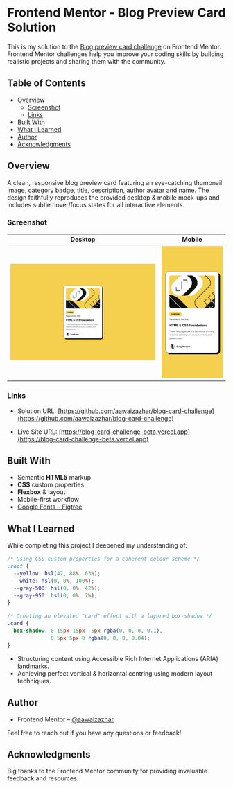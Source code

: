 # Frontend Mentor - Blog Preview Card Solution

This is my solution to the [Blog preview card challenge](https://www.frontendmentor.io/challenges/blog-preview-card-ckPaj01IcS) on Frontend Mentor. Frontend Mentor challenges help you improve your coding skills by building realistic projects and sharing them with the community.

## Table of Contents

- [Overview](#overview)
  - [Screenshot](#screenshot)
  - [Links](#links)
- [Built&nbsp;With](#built-with)
- [What&nbsp;I&nbsp;Learned](#what-i-learned)
- [Author](#author)
- [Acknowledgments](#acknowledgments)

## Overview

A clean, responsive blog preview card featuring an eye-catching thumbnail image, category badge, title, description, author avatar and name. The design faithfully reproduces the provided desktop & mobile mock-ups and includes subtle hover/focus states for all interactive elements.

### Screenshot

| Desktop | Mobile |
| ------- | ------ |
| ![Desktop Screenshot](./design/desktop-design.jpg) | ![Mobile Screenshot](./design/mobile-design.jpg) |

### Links

- Solution URL: [https://github.com/aawaizazhar/blog-card-challenge](https://github.com/aawaizazhar/blog-card-challenge)

- Live Site URL: [https://blog-card-challenge-beta.vercel.app](https://blog-card-challenge-beta.vercel.app)

## Built With

- Semantic **HTML5** markup
- **CSS** custom properties
- **Flexbox** & layout
- Mobile-first workflow
- [Google Fonts – Figtree](https://fonts.google.com/specimen/Figtree)

## What I Learned

While completing this project I deepened my understanding of:

```css
/* Using CSS custom properties for a coherent colour scheme */
:root {
  --yellow: hsl(47, 88%, 63%);
  --white: hsl(0, 0%, 100%);
  --gray-500: hsl(0, 0%, 42%);
  --gray-950: hsl(0, 0%, 7%);
}
```

```css
/* Creating an elevated "card" effect with a layered box-shadow */
.card {
  box-shadow: 0 15px 15px -5px rgba(0, 0, 0, 0.1),
              0 5px 5px 0 rgba(0, 0, 0, 0.04);
}
```

- Structuring content using Accessible Rich Internet Applications (ARIA) landmarks.
- Achieving perfect vertical & horizontal centring using modern layout techniques.

## Author

- Frontend Mentor – [@aawaizazhar](https://www.frontendmentor.io/profile/aawaizazhar)


Feel free to reach out if you have any questions or feedback!

## Acknowledgments

Big thanks to the Frontend Mentor community for providing invaluable feedback and resources.
